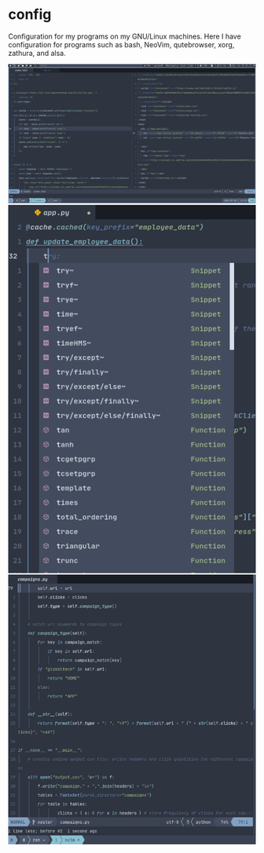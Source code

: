 # config
Configuration for my programs on my GNU/Linux machines. Here I have configuration
for programs such as bash, NeoVim, qutebrowser, xorg, zathura, and alsa.

![](/fullscreen.png)
![](/screenshot_completion.png)
![](/editor.png)
